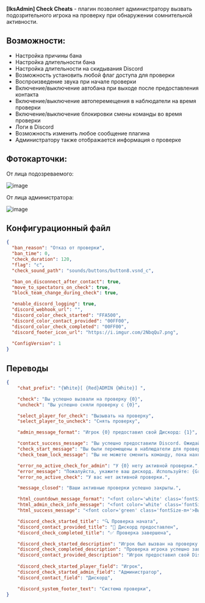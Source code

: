 **[IksAdmin] Check Cheats** - плагин позволяет администратору вызвать подозрительного игрока на проверку при обнаружении сомнительной активности.

## Возможности:
- Настройка причины бана
- Настройка длительности бана 
- Настройка длительности на скидывания Discord
- Возможность установить любой флаг доступа для проверки
- Воспроизведение звука при начале проверки
- Включение/выключение автобана при выходе после предоставления контакта
- Включение/выключение автоперемещения в наблюдатели на время проверки
- Включение/выключение блокировки смены команды во время проверки
- Логи в Discord
- Возможность изменить любое сообщение плагина
- Администратору также отображается информация о проверке

## Фотокарточки:
От лица подозреваемого:

![image](https://github.com/user-attachments/assets/3206eb55-d98e-43a4-8534-2ed542ff226a)

От лица администратора:

![image](https://github.com/user-attachments/assets/047ef07d-2808-4fbf-b5c7-0c2038369859)

## Конфигурационный файл
```json
{
  "ban_reason": "Отказ от проверки", 
  "ban_time": 0,
  "check_duration": 120,
  "flag": "c",
  "check_sound_path": "sounds/buttons/button8.vsnd_c",

  "ban_on_disconnect_after_contact": true,
  "move_to_spectators_on_check": true,
  "block_team_change_during_check": true,

  "enable_discord_logging": true,
  "discord_webhook_url": "",
  "discord_color_check_started": "FFA500",
  "discord_color_contact_provided": "00FF00",
  "discord_color_check_completed": "00FF00",
  "discord_footer_icon_url": "https://i.imgur.com/2NbqQu7.png",
  
  "ConfigVersion": 1
}
```

## Переводы
```json
{
    "chat_prefix": "{White}[ {Red}ADMIN {White}] ",

    "check": "Вы успешно вызвали на проверку {0}",
    "uncheck": "Вы успешно сняли проверку с {0}",

    "select_player_for_check": "Вызывать на проверку",
    "select_player_to_uncheck": "Снять проверку",

    "admin_message_format": "Игрок {0} предоставил свой Дискорд: {1}",

    "contact_success_message": "Вы успешно предоставили Discord. Ожидайте, администратор скоро отправит вам запрос в Discord.",
    "check_start_message": "Вы были перемещены в наблюдатели для проверки",
    "check_team_lock_message": "Вы не можете сменить команду, пока находитесь на проверке",

    "error_no_active_check_for_admin": "У {0} нету активной проверки.",
    "error_message": "Пожалуйста, укажите ваш дискорд. Используйте: {Green}!contact ваш_дискорд",    
    "error_no_active_check": "У вас нет активной проверки.",

    "message_closed": "Ваши активные проверки успешно закрыты.",

    "html_countdown_message_format": "<font color='white' class='fontSize-m+'>Вы были вызваны на проверку. Оставшееся время: <font color='red'>{0} сек.</font> Отправьте свой <font color='#5865F2'>Discord</font> через команду: <font color='yellow'>!contact ваш_дискорд</font></font>",
    "html_admin_check_info_message": "<font color='white' class='fontSize-m'>Проверка игрока:</font><br><font color='red' class='fontSize-m'>{0}</font><br><font color='white' class='fontSize-m'>Оставшееся время: <font color='yellow' class='fontSize-l'>{1} сек.</font></font><br><font color='gray' class='fontSize-s'>Для скрытия сообщения напишите !close</font>",
    "html_success_message": "<font color='green' class='fontSize-m+'>Вы успешно прошли проверку.</font>",

    "discord_check_started_title": "🔍 Проверка начата",
    "discord_contact_provided_title": "📱 Дискорд предоставлен",
    "discord_check_completed_title": "✅ Проверка завершена", 

    "discord_check_started_description": "Игрок был вызван на проверку.",
    "discord_check_completed_description": "Проверка игрока успешно завершена.",
    "discord_contact_provided_description": "Игрок предоставил свой Discord контакт.",
    
    "discord_check_started_player_field": "Игрок",
    "discord_check_started_admin_field": "Администратор",
    "discord_contact_field": "Дискорд",

    "discord_system_footer_text": "Система проверки",
}
```
